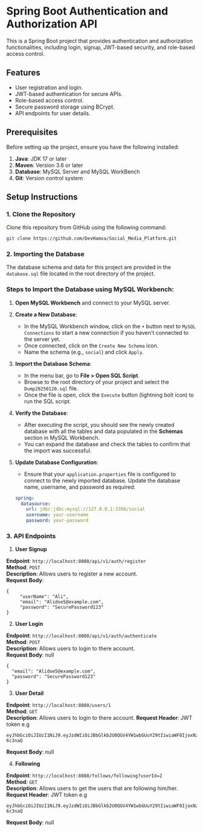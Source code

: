 # Spring Boot Authentication and Authorization API

This is a Spring Boot project that provides authentication and authorization functionalities, including login, signup, JWT-based security, and role-based access control.

## Features

- User registration and login.
- JWT-based authentication for secure APIs.
- Role-based access control.
- Secure password storage using BCrypt.
- API endpoints for user details.

## Prerequisites

Before setting up the project, ensure you have the following installed:

1. **Java**: JDK 17 or later
2. **Maven**: Version 3.6 or later
3. **Database**: MySQL Server and MySQL WorkBench
4. **Git**: Version control system

## Setup Instructions

### 1. Clone the Repository
Clone this repository from GitHub using the following command:

```bash
git clone https://github.com/DevHamxa/Social_Media_Platform.git
```

### 2. Importing the Database

The database schema and data for this project are provided in the `database.sql` file located in the root directory of the project.

### Steps to Import the Database using MySQL Workbench:

1. **Open MySQL Workbench** and connect to your MySQL server.
   
2. **Create a New Database**: 
   - In the MySQL Workbench window, click on the `+` button next to `MySQL Connections` to start a new connection if you haven't connected to the server yet.
   - Once connected, click on the `Create New Schema` icon.
   - Name the schema (e.g., `social`) and click `Apply`.

3. **Import the Database Schema**:
   - In the menu bar, go to **File > Open SQL Script**.
   - Browse to the root directory of your project and select the `Dump20250120.sql` file.
   - Once the file is open, click the `Execute` button (lightning bolt icon) to run the SQL script.

4. **Verify the Database**:
   - After executing the script, you should see the newly created database with all the tables and data populated in the **Schemas** section in MySQL Workbench.
   - You can expand the database and check the tables to confirm that the import was successful.

5. **Update Database Configuration**:
   - Ensure that your  `application.properties` file is configured to connect to the newly imported database. Update the database name, username, and password as required:
   
   ```yaml
   spring:
     datasource:
       url: jdbc:jdbc:mysql://127.0.0.1:3306/social
       username: your-username
       password: your-password
    ```

### 3. API Endpoints

  1. **User Signup** 
  
  **Endpoint**: `http://localhost:8080/api/v1/auth/register`  
  **Method**: `POST`  
  **Description**: Allows users to register a new account.  
  **Request Body**: 
  
   ```
   {
        "userName": "Ali",
        "email": "Alidoe5@example.com",
        "password": "SecurePassword123"
   }

   ```

  
  2. **User Login** 
  
  **Endpoint**: `http://localhost:8080/api/v1/auth/authenticate`  
  **Method**: `POST`  
  **Description**: Allows users to login to there account.  
  **Request Body**: null
   ```
   {
     "email": "Alidoe5@example.com",
     "password": "SecurePassword123"
   }
   ```

  3. **User Detail** 
  
  **Endpoint**: `http://localhost:8080/users/1`  
  **Method**: `GET`  
  **Description**: Allows users to login to there account.
  **Request Header**: JWT token e.g 
 
  ```
  eyJhbGciOiJIUzI1NiJ9.eyJzdWIiOiJBbGlkb2U0QGV4YW1wbGUuY29tIiwiaWF0IjoxNzM3NDkzOTg2LCJleHAiOjE3Mzc1ODAzODZ9.g_yhwnUO1FfxdBDNBQoOPZ5mEficTcA6Ygaf-6c3naQ
  ```

  **Request Body**: null

  4. **Following** 
  
  **Endpoint**: `http://localhost:8080/follows/following?userId=2`  
  **Method**: `GET`  
  **Description**: Allows users to get the users that are following him/her. 
  **Request Header**: JWT token e.g 
  
  ```
  eyJhbGciOiJIUzI1NiJ9.eyJzdWIiOiJBbGlkb2U0QGV4YW1wbGUuY29tIiwiaWF0IjoxNzM3NDkzOTg2LCJleHAiOjE3Mzc1ODAzODZ9.g_yhwnUO1FfxdBDNBQoOPZ5mEficTcA6Ygaf-6c3naQ
  ```
  **Request Body**: null
